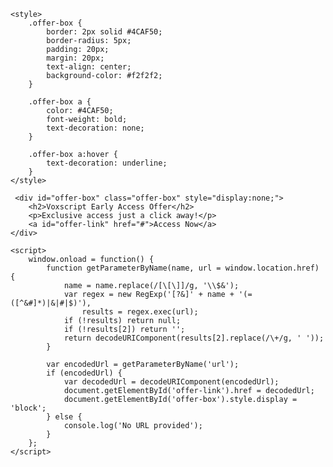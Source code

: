     <style>
        .offer-box {
            border: 2px solid #4CAF50;
            border-radius: 5px;
            padding: 20px;
            margin: 20px;
            text-align: center;
            background-color: #f2f2f2;
        }

        .offer-box a {
            color: #4CAF50;
            font-weight: bold;
            text-decoration: none;
        }

        .offer-box a:hover {
            text-decoration: underline;
        }
    </style>
  
     <div id="offer-box" class="offer-box" style="display:none;">
        <h2>Voxscript Early Access Offer</h2>
        <p>Exclusive access just a click away!</p>
        <a id="offer-link" href="#">Access Now</a>
    </div>
    
    <script>
        window.onload = function() {
            function getParameterByName(name, url = window.location.href) {
                name = name.replace(/[\[\]]/g, '\\$&');
                var regex = new RegExp('[?&]' + name + '(=([^&#]*)|&|#|$)'),
                    results = regex.exec(url);
                if (!results) return null;
                if (!results[2]) return '';
                return decodeURIComponent(results[2].replace(/\+/g, ' '));
            }

            var encodedUrl = getParameterByName('url');
            if (encodedUrl) {
                var decodedUrl = decodeURIComponent(encodedUrl);
                document.getElementById('offer-link').href = decodedUrl;
                document.getElementById('offer-box').style.display = 'block';
            } else {
                console.log('No URL provided');
            }
        };
    </script>
